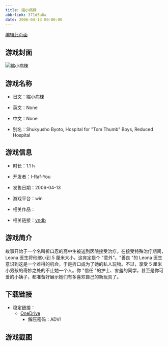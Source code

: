 ```yaml
---
title: 縮小病棟
abbrlink: 371d5a6a
date: 2006-04-13 00:00:00
---
```

[编辑此页面](https://github.com/ACG-3/ADV3-source/blob/main/source/_posts/games/%E7%B8%AE%E5%B0%8F%E7%97%85%E6%A3%9F.md)

## 游戏封面

![縮小病棟](https://pan.timero.xyz/d/onedrive/img_lib_001/%E7%B8%AE%E5%B0%8F%E7%97%85%E6%A3%9F_cover.avif)


## 游戏名称

- 日文：縮小病棟
- 英文：None
- 中文：None

- 别名：Shukyusho Byoto, Hospital for "Tom Thumb" Boys, Reduced Hospital


## 游戏信息

- 时长：1.1 h
- 开发者：I-Raf-You
- 发售日期：2006-04-13
- 游戏平台：win
- 相关作品：

- 相关链接：[vndb](https://vndb.org/v10443)


## 游戏简介

故事开始于一个名叫折口忍的高中生被送到医院接受治疗。在接受特殊治疗期间，Leona 医生将他缩小到 5 厘米大小，这肯定是个 "意外"。"善良 "的 Leona 医生意识到这是一个难得的机会，于是折口成为了她的私人玩物。不过，享受 5 厘米小男孩的奇妙之处的不止她一个人。你 "信任 "的护士、害羞的同学，甚至是你可爱的小姨子，都准备好展示她们有多喜欢自己的新玩具了。




## 下载链接

- 稳定链接：
    - [OneDrive](https://pan.timero.xyz/onedrive/adv_lib_001/%E7%B8%AE%E5%B0%8F%E7%97%85%E6%A3%9F)
        - 解压密码：ADV!



## 游戏截图


